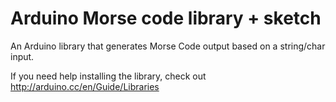 # Arduino Morse code library + sketch
An Arduino library that generates Morse Code output based on a string/char input. 

If you need help installing the library, check out http://arduino.cc/en/Guide/Libraries 

